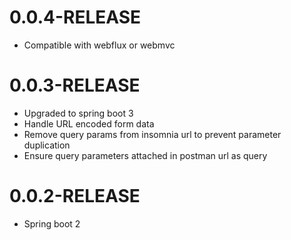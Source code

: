 0.0.4-RELEASE
===========================================
- Compatible with webflux or webmvc

0.0.3-RELEASE
===========================================
- Upgraded to spring boot 3
- Handle URL encoded form data
- Remove query params from insomnia url to prevent parameter duplication
- Ensure query parameters attached in postman url as query

0.0.2-RELEASE
===========================================
- Spring boot 2
